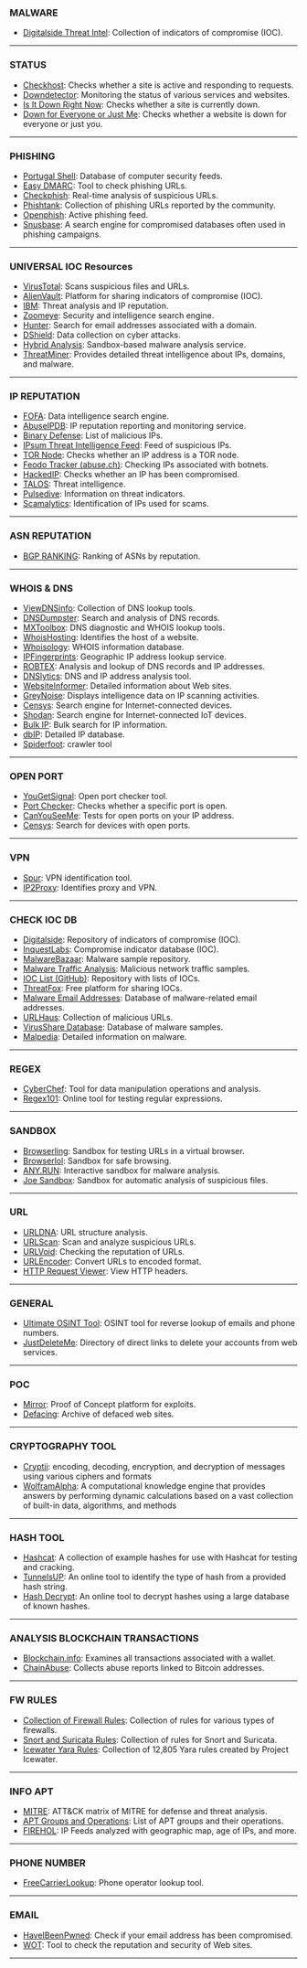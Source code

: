 ### **MALWARE**
- [Digitalside Threat Intel](https://osint.digitalside.it/): Collection of indicators of compromise (IOC).

---

### **STATUS**
- [Checkhost](https://check-host.net/): Checks whether a site is active and responding to requests.
- [Downdetector](https://downdetector.com/): Monitoring the status of various services and websites.
- [Is It Down Right Now](https://www.isitdownrightnow.com/): Checks whether a site is currently down.
- [Down for Everyone or Just Me](https://downforeveryoneorjustme.com/): Checks whether a website is down for everyone or just you.

---

### **PHISHING**
- [Portugal Shell](https://feed.seguranca-informatica.pt/index.php): Database of computer security feeds.
- [Easy DMARC](https://easydmarc.com/tools/phishing-url): Tool to check phishing URLs.
- [Checkphish](https://checkphish.bolster.ai/): Real-time analysis of suspicious URLs.
- [Phishtank](https://phishtank.org/): Collection of phishing URLs reported by the community.
- [Openphish](https://openphish.com/phishing_feeds.html): Active phishing feed.
- [Snusbase](https://snusbase.com/): A search engine for compromised databases often used in phishing campaigns.

---

### **UNIVERSAL IOC Resources**
- [VirusTotal](https://www.virustotal.com/gui/home/upload): Scans suspicious files and URLs.
- [AlienVault](https://otx.alienvault.com/dashboard/new): Platform for sharing indicators of compromise (IOC).
- [IBM](https://exchange.xforce.ibmcloud.com/): Threat analysis and IP reputation.
- [Zoomeye](https://www.zoomeye.hk/): Security and intelligence search engine.
- [Hunter](https://hunter.how/): Search for email addresses associated with a domain.
- [DShield](https://www.dshield.org/): Data collection on cyber attacks.
- [Hybrid Analysis](https://hybrid-analysis.com/): Sandbox-based malware analysis service.
- [ThreatMiner](https://www.threatminer.org/): Provides detailed threat intelligence about IPs, domains, and malware.

---

### **IP REPUTATION**
- [FOFA](https://en.fofa.info/): Data intelligence search engine.
- [AbuseIPDB](https://www.abuseipdb.com/): IP reputation reporting and monitoring service.
- [Binary Defense](https://www.binarydefense.com/banlist.txt): List of malicious IPs.
- [IPsum Threat Intelligence Feed](https://raw.githubusercontent.com/stamparm/ipsum/master/ipsum.txt): Feed of suspicious IPs.
- [TOR Node](https://metrics.torproject.org/exonerator.html): Checks whether an IP address is a TOR node.
- [Feodo Tracker (abuse.ch)](https://feodotracker.abuse.ch/browse/): Checking IPs associated with botnets.
- [HackedIP](https://www.hackedip.org/): Checks whether an IP has been compromised.
- [TALOS](https://talosintelligence.com/): Threat intelligence.
- [Pulsedive](https://pulsedive.com/): Information on threat indicators.
- [Scamalytics](https://scamalytics.com/): Identification of IPs used for scams.

---

### **ASN REPUTATION**
- [BGP RANKING](https://bgpranking.circl.lu/asn): Ranking of ASNs by reputation.

---

### **WHOIS & DNS**
- [ViewDNSinfo](https://viewdns.info/): Collection of DNS lookup tools.
- [DNSDumpster](https://dnsdumpster.com/): Search and analysis of DNS records.
- [MXToolbox](https://mxtoolbox.com/): DNS diagnostic and WHOIS lookup tools.
- [WhoisHosting](https://whoishostingthis.com/): Identifies the host of a website.
- [Whoisology](https://whoisology.com/): WHOIS information database.
- [IPFingerprints](https://www.ipfingerprints.com/): Geographic IP address lookup service.
- [ROBTEX](https://www.robtex.com/): Analysis and lookup of DNS records and IP addresses.
- [DNSlytics](https://search.dnslytics.com/): DNS and IP address analysis tool.
- [WebsiteInformer](https://website.informer.com/): Detailed information about Web sites.
- [GreyNoise](https://viz.greynoise.io/ip/): Displays intelligence data on IP scanning activities.
- [Censys](https://search.censys.io/): Search engine for Internet-connected devices.
- [Shodan](https://www.shodan.io/): Search engine for Internet-connected IoT devices.
- [Bulk IP](https://www.infobyip.com/ipbulklookup.php): Bulk search for IP information.
- [dbIP](https://db-ip.com): Detailed IP database.
- [Spiderfoot](https://github.com/smicallef/spiderfoot): crawler tool

---

### **OPEN PORT**
- [YouGetSignal](https://www.yougetsignal.com/tools/open-ports/): Open port checker tool.
- [Port Checker](https://portchecker.co/): Checks whether a specific port is open.
- [CanYouSeeMe](https://canyouseeme.org/): Tests for open ports on your IP address.
- [Censys](https://search.censys.io/): Search for devices with open ports.

---

### **VPN**
- [Spur](https://spur.us/context/): VPN identification tool.
- [IP2Proxy](https://www.ip2proxy.com/): Identifies proxy and VPN.

---

### **CHECK IOC DB**
- [Digitalside](https://osint.digitalside.it/): Repository of indicators of compromise (IOC).
- [InquestLabs](https://labs.inquest.net/): Compromise indicator database (IOC).
- [MalwareBazaar](https://bazaar.abuse.ch/browse/): Malware sample repository.
- [Malware Traffic Analysis](https://malware-traffic-analysis.net/2024/index.html): Malicious network traffic samples.
- [IOC List (GitHub)](https://github.com/Neo23x0/signature-base/tree/master/iocs): Repository with lists of IOCs.
- [ThreatFox](https://threatfox.abuse.ch/): Free platform for sharing IOCs.
- [Malware Email Addresses](https://malware-email-addresses.txt): Database of malware-related email addresses.
- [URLHaus](https://urlhaus.abuse.ch/): Collection of malicious URLs.
- [VirusShare Database](https://virusshare.com/): Database of malware samples.
- [Malpedia](https://malpedia.caad.fkie.fraunhofer.de/): Detailed information on malware.

---

### **REGEX**
- [CyberChef](https://gchq.github.io/CyberChef/): Tool for data manipulation operations and analysis.
- [Regex101](https://regex101.com/): Online tool for testing regular expressions.

---

### **SANDBOX**
- [Browserling](https://www.browserling.com/): Sandbox for testing URLs in a virtual browser.
- [Browserlol](https://browser.lol/): Sandbox for safe browsing.
- [ANY.RUN](https://any.run/): Interactive sandbox for malware analysis.
- [Joe Sandbox](https://www.joesandbox.com/#windows): Sandbox for automatic analysis of suspicious files.

---

### **URL**
- [URLDNA](https://urldna.io/): URL structure analysis.
- [URLScan](https://urlscan.io/): Scan and analyze suspicious URLs.
- [URLVoid](https://www.urlvoid.com/): Checking the reputation of URLs.
- [URLEncoder](https://www.urlencoder.org/): Convert URLs to encoded format.
- [HTTP Request Viewer](https://httpdebugger.com/Tools/ViewHttpHeaders.aspx): View HTTP headers.

---

### **GENERAL**
- [Ultimate OSINT Tool](https://epieos.com/): OSINT tool for reverse lookup of emails and phone numbers.
- [JustDeleteMe](https://justdeleteme.xyz/#): Directory of direct links to delete your accounts from web services.

---

### **POC**
- [Mirror](https://ownzyou.com/index): Proof of Concept platform for exploits.
- [Defacing](https://defacermirror.com/): Archive of defaced web sites.

---

### **CRYPTOGRAPHY TOOL**

- [Cryptii](https://cryptii.com/): encoding, decoding, encryption, and decryption of messages using various ciphers and formats
- [WolframAlpha](https://www.wolframalpha.com/): A computational knowledge engine that provides answers by performing dynamic calculations based on a vast collection of built-in data, algorithms, and   methods
---

### **HASH TOOL**

- [Hashcat](https://hashcat.net/wiki/doku.php?id=example_hashes): A collection of example hashes for use with Hashcat for testing and cracking.
- [TunnelsUP](https://www.tunnelsup.com/hash-analyzer/): An online tool to identify the type of hash from a provided hash string.
- [Hash Decrypt](https://hashes.com/en/decrypt/hash): An online tool to decrypt hashes using a large database of known hashes.
---

### **ANALYSIS BLOCKCHAIN TRANSACTIONS**
- [Blockchain.info](https://www.blockchain.com/explorer): Examines all transactions associated with a wallet.
- [ChainAbuse](https://www.chainabuse.com/?bca=true): Collects abuse reports linked to Bitcoin addresses.

---

### **FW RULES**
- [Collection of Firewall Rules](https://rules.emergingthreats.net/fwrules/): Collection of rules for various types of firewalls.
- [Snort and Suricata Rules](https://rules.emergingthreats.net/blockrules/): Collection of rules for Snort and Suricata.
- [Icewater Yara Rules](https://github.com/SupportIntelligence/Icewater): Collection of 12,805 Yara rules created by Project Icewater.

---

### **INFO APT**
- [MITRE](https://attack.mitre.org/): ATT&CK matrix of MITRE for defense and threat analysis.
- [APT Groups and Operations](https://docs.google.com/spreadsheets/u/1/d/1H9_xaxQHpWaa4O_Son4Gx0YOIzlcBWMsdvePFX68EKU/pubhtml): List of APT groups and their operations.
- [FIREHOL](https://iplists.firehol.org/?ipset=firehol_webclient): IP Feeds analyzed with geographic map, age of IPs, and more.

---

### **PHONE NUMBER**
- [FreeCarrierLookup](https://freecarrierlookup.com/): Phone operator lookup tool.

---

### **EMAIL**
- [HaveIBeenPwned](https://haveibeenpwned.com/): Check if your email address has been compromised.
- [WOT](https://www.mywot.com/): Tool to check the reputation and security of Web sites.

---

